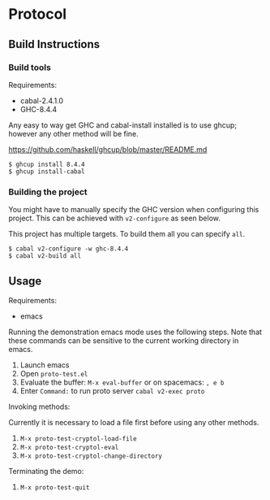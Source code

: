 # Protocol

## Build Instructions

### Build tools

Requirements:

* cabal-2.4.1.0
* GHC-8.4.4

Any easy to way get GHC and cabal-install installed is to use ghcup;
however any other method will be fine.

https://github.com/haskell/ghcup/blob/master/README.md

```
$ ghcup install 8.4.4
$ ghcup install-cabal
```

### Building the project

You might have to manually specify the GHC version when configuring this
project. This can be achieved with `v2-configure` as seen below.

This project has multiple targets. To build them all you can specify `all`.

```
$ cabal v2-configure -w ghc-8.4.4
$ cabal v2-build all
```

## Usage

Requirements:

* emacs

Running the demonstration emacs mode uses the following steps. Note that
these commands can be sensitive to the current working directory in emacs.

1. Launch emacs
2. Open `proto-test.el`
3. Evaluate the buffer: `M-x eval-buffer` or on spacemacs: `, e b`
4. Enter `Command:` to run proto server `cabal v2-exec proto`

Invoking methods:

Currently it is necessary to load a file first before using any other methods.

1. `M-x proto-test-cryptol-load-file`
2. `M-x proto-test-cryptol-eval`
2. `M-x proto-test-cryptol-change-directory`

Terminating the demo:

1. `M-x proto-test-quit`
